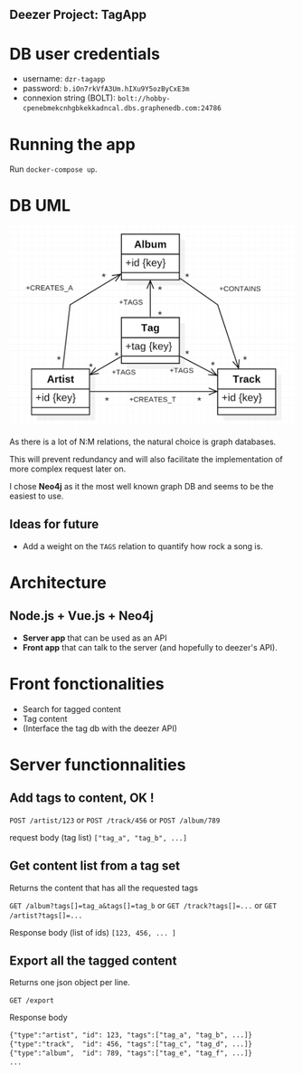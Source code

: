 Deezer Project: **TagApp**
---

# DB user credentials
* username: `dzr-tagapp`
* password: `b.iOn7rkVfA3Um.hIXu9Y5ozByCxE3m`
* connexion string (BOLT): `bolt://hobby-cpenebmekcnhgbkekkadncal.dbs.graphenedb.com:24786`


# Running the app

Run `docker-compose up`.


# DB UML

![UML](.\UML.png)

As there is a lot of N:M relations, the natural choice is graph databases. 

This will prevent redundancy and will also facilitate the implementation of more complex request later on.

I chose **Neo4j** as it the most well known graph DB and seems to be the easiest to use.

## Ideas for future

* Add a weight on the `TAGS` relation to quantify how rock a song is.

# Architecture

## Node.js + Vue.js + Neo4j

* **Server app** that can be used as an API
* **Front app** that can talk to the server (and hopefully to deezer's API).

# Front fonctionalities

* Search for tagged content
* Tag content
* (Interface the tag db with the deezer API)

# Server functionnalities

## Add tags to content, OK !

`POST /artist/123` or `POST /track/456` or `POST /album/789`

request body (tag list) `["tag_a", "tag_b", ...]`

## Get content list from a tag set

Returns the content that has all the requested tags

`GET /album?tags[]=tag_a&tags[]=tag_b` or `GET /track?tags[]=...` or `GET /artist?tags[]=...`

Response body (list of ids) `[123, 456, ... ]`

## Export all the tagged content

Returns one json object per line.

`GET /export`

Response body
```
{"type":"artist", "id": 123, "tags":["tag_a", "tag_b", ...]}
{"type":"track",  "id": 456, "tags":["tag_c", "tag_d", ...]}
{"type":"album",  "id": 789, "tags":["tag_e", "tag_f", ...]}
...
```
